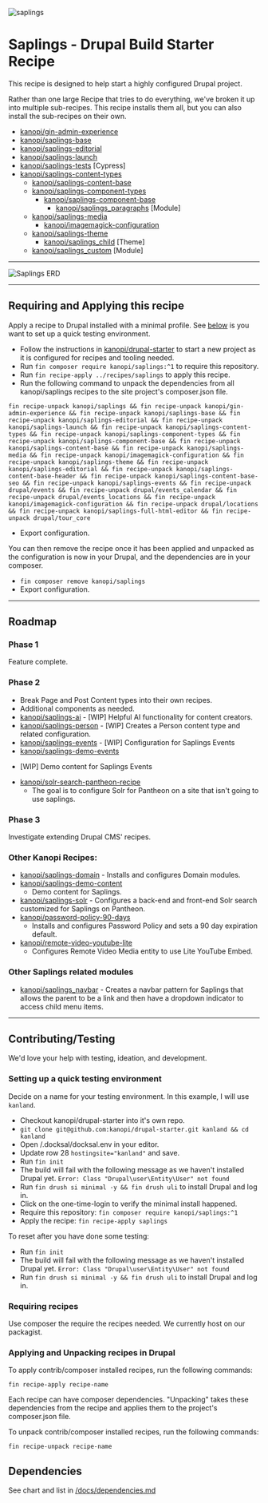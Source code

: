 ![saplings](https://github.com/kanopi/saplings/assets/5177009/a6377e32-deb2-49d8-873a-f3dd5a36fa7c)

# Saplings - Drupal Build Starter Recipe

This recipe is designed to help start a highly configured Drupal project.

Rather than one large Recipe that tries to do everything, we've broken it up
into multiple sub-recipes.  This recipe installs them all, but you can also
install the sub-recipes on their own.

* [kanopi/gin-admin-experience](https://github.com/kanopi/gin-admin-experience)
* [kanopi/saplings-base](https://github.com/kanopi/saplings-base)
* [kanopi/saplings-editorial](https://github.com/kanopi/saplings-editorial)
* [kanopi/saplings-launch](https://github.com/kanopi/saplings-launch)
* [kanopi/saplings-tests](https://github.com/kanopi/saplings-tests) [Cypress]
* [kanopi/saplings-content-types](https://github.com/kanopi/saplings-content-types)
  * [kanopi/saplings-content-base](https://github.com/kanopi/saplings-content-base)
  * [kanopi/saplings-component-types](https://github.com/kanopi/saplings-component-types)
    * [kanopi/saplings-component-base](https://github.com/kanopi/saplings-component-base)
      * [kanopi/saplings_paragraphs](https://github.com/kanopi/saplings_paragraphs) [Module]
  * [kanopi/saplings-media](https://github.com/kanopi/saplings-media)
    * [kanopi/imagemagick-configuration](https://github.com/kanopi/imagemagick-configuration)
  * [kanopi/saplings-theme](https://github.com/kanopi/saplings-theme)
    * [kanopi/saplings_child](https://github.com/kanopi/saplings_child) [Theme]
  * [kanopi/saplings_custom](https://github.com/kanopi/saplings_custom) [Module]


---

<!-- Created in Lucid at https://lucid.app/lucidchart/6711555d-82fc-4ea0-8cd2-9f1c65ecb4b0/edit -->
![Saplings ERD](https://github.com/kanopi/saplings/assets/5177009/3b348086-bfcd-427e-adf5-c6bcd1fc2cc7)



---

## Requiring and Applying this recipe

Apply a recipe to Drupal installed with a minimal profile.  See [below](#setting-up-a-quick-testing-environment)
 is you want to set up a quick testing environment.

- Follow the instructions in [kanopi/drupal-starter](https://github.com/kanopi/drupal-starter)
 to start a new project as it is configured for recipes and tooling needed.
- Run `fin composer require kanopi/saplings:^1` to require this repository.
- Run `fin recipe-apply ../recipes/saplings` to apply this recipe.
- Run the following command to unpack the dependencies from all kanopi/saplings recipes to the site project's composer.json file.
```
fin recipe-unpack kanopi/saplings && fin recipe-unpack kanopi/gin-admin-experience && fin recipe-unpack kanopi/saplings-base && fin recipe-unpack kanopi/saplings-editorial && fin recipe-unpack kanopi/saplings-launch && fin recipe-unpack kanopi/saplings-content-types && fin recipe-unpack kanopi/saplings-component-types && fin recipe-unpack kanopi/saplings-component-base && fin recipe-unpack kanopi/saplings-content-base && fin recipe-unpack kanopi/saplings-media && fin recipe-unpack kanopi/imagemagick-configuration && fin recipe-unpack kanopi/saplings-theme && fin recipe-unpack kanopi/saplings-editorial && fin recipe-unpack kanopi/saplings-content-base-header && fin recipe-unpack kanopi/saplings-content-base-seo && fin recipe-unpack kanopi/saplings-events && fin recipe-unpack drupal/events && fin recipe-unpack drupal/events_calendar && fin recipe-unpack drupal/events_locations && fin recipe-unpack kanopi/imagemagick-configuration && fin recipe-unpack drupal/locations && fin recipe-unpack kanopi/saplings-full-html-editor && fin recipe-unpack drupal/tour_core
```
- Export configuration.

You can then remove the recipe once it has been applied and unpacked as the
configuration is now in your Drupal, and the dependencies are in your composer.

- `fin composer remove kanopi/saplings`
- Export configuration.


---

## Roadmap

### Phase 1
Feature complete.

### Phase 2
* Break Page and Post Content types into their own recipes.
* Additional components as needed.
* [kanopi/saplings-ai](https://github.com/kanopi/saplings-ai) - [WIP] Helpful AI
  functionality for content creators.
* [kanopi/saplings-person](https://github.com/kanopi/saplings-person) - [WIP]
  Creates a Person content type and related configuration.
* [kanopi/saplings-events](https://github.com/kanopi/saplings-events) -  [WIP]
  Configuration for Saplings Events
* [kanopi/saplings-demo-events](https://github.com/kanopi/saplings-demo-events)
- [WIP] Demo content for Saplings Events
* [kanopi/solr-search-pantheon-recipe](https://github.com/kanopi/solr-search-pantheon-recipe)
  - The goal is to configure Solr for Pantheon on a site that isn't going to use
  saplings.

### Phase 3
Investigate extending Drupal CMS' recipes.

### Other Kanopi Recipes:
* [kanopi/saplings-domain](https://github.com/kanopi/saplings-domain) - Installs
  and configures Domain modules.
* [kanopi/saplings-demo-content](https://github.com/kanopi/saplings-demo-content)
  - Demo content for Saplings.
* [kanopi/saplings-solr](https://github.com/kanopi/saplings-solr) - Configures a
  back-end and front-end Solr search customized for Saplings on Pantheon.
* [kanopi/password-policy-90-days](https://packagist.org/packages/kanopi/password-policy-90-days)
  - Installs and configures Password Policy and sets a 90 day expiration default.
* [kanopi/remote-video-youtube-lite](https://packagist.org/packages/kanopi/remote-video-youtube-lite)
  - Configures Remote Video Media entity to use Lite YouTube Embed.

### Other Saplings related modules
* [kanopi/saplings_navbar](https://github.com/kanopi/saplings_navbar) - Creates
a navbar pattern for Saplings that allows the parent to be a link and then have
a dropdown indicator to access child menu items.

---

## Contributing/Testing
We'd love your help with testing, ideation, and development.

### Setting up a quick testing environment
Decide on a name for your testing environment.  In this example, I will use
`kanland`.

* Checkout kanopi/drupal-starter into it's own repo.
* `git clone git@github.com:kanopi/drupal-starter.git kanland && cd kanland`
* Open /.docksal/docksal.env in your editor.
* Update row 28 `hostingsite="kanland"` and save.
* Run `fin init`
* The build will fail with the following message as we haven't installed Drupal
  yet. `Error: Class "Drupal\user\Entity\User" not found`
* Run `fin drush si minimal -y && fin drush uli` to install Drupal and log in.
* Click on the one-time-login to verify the minimal install happened.
* Require this repository: `fin composer require kanopi/saplings:^1`
* Apply the recipe: `fin recipe-apply saplings`

To reset after you have done some testing:

* Run `fin init`
* The build will fail with the following message as we haven't installed Drupal
  yet. `Error: Class "Drupal\user\Entity\User" not found`
* Run `fin drush si minimal -y && fin drush uli` to install Drupal and log in.

### Requiring recipes
Use composer the require the recipes needed. We currently host on our packagist.

### Applying and Unpacking recipes in Drupal
To apply contrib/composer installed recipes, run the following commands:

`fin recipe-apply recipe-name`

Each recipe can have composer dependencies. "Unpacking" takes these dependencies
from the recipe and applies them to the project's composer.json file.

To unpack contrib/composer installed recipes, run the following commands:

`fin recipe-unpack recipe-name`

## Dependencies

See chart and list in [/docs/dependencies.md](/docs/dependencies.md)

